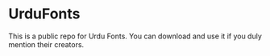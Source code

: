 # UrduFonts
This is a public repo for Urdu Fonts. You can download and use it if you duly mention their creators.
